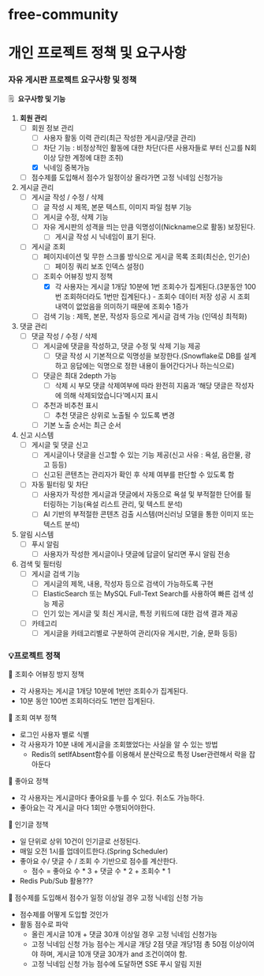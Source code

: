 # free-community

# 개인 프로젝트 정책 및 요구사항

### 자유 게시판 프로젝트 요구사항 및 정책

🗒️  **요구사항 및 기능**

1. **회원 관리**
    - [ ]  회원 정보 관리
        - [ ]  사용자 활동 이력 관리(최근 작성한 게시글/댓글 관리)
        - [ ]  차단 기능 : 비정상적인 활동에 대한 차단(다른 사용자들로 부터 신고를 N회 이상 당한 계정에 대한 조취)
        - [x]  닉네임 중복가능
    - [ ]  점수제를 도입해서 점수가 일정이상 올라가면 고정 닉네임 신청가능
2. 게시글 관리
    - [ ]  게시글 작성 / 수정 / 삭제
        - [ ]  글 작성 시 제목, 본문 텍스트, 이미지 파일 첨부 기능
        - [ ]  게시글 수정, 삭제 기능
        - [ ]  자유 게시판의 성격을 띄는 만큼 익명성이(Nickname으로 활동) 보장된다.
            - [ ]  게시글 작성 시 닉네임이 표기 된다.
    - [ ]  게시글 조회
        - [ ]  페이지네이션 및 무한 스크롤 방식으로 게시글 목록 조회(최신순, 인기순)
            - [ ]  페이징 쿼리 보조 인덱스 설정()
        - [ ]  조회수 어뷰징 방지 정책
            - [x]  각 사용자는 게시글 1개당 10분에 1번 조회수가 집계된다.(3분동안 100번 조회하더라도 1번만 집계된다.) - 조회수 데이터 저장 성공 시 조회 내역이 없었음을 의미하기 때문에 조회수 1증가
        - [ ]  검색 기능 : 제목, 본문, 작성자 등으로 게시글 검색 가능 (인덱싱 최적화)
3. 댓글 관리
    - [ ]  댓글 작성 / 수정 / 삭제
        - [ ]  게시글에 댓글을 작성하고, 댓글 수정 및 삭제 기능 제공
            - [ ]  댓글 작성 시 기본적으로 익명성을 보장한다.(Snowflake로 DB를 설계하고 응답에는 익명으로 정한 내용이 들어간다거나 하는식으로)
        - [ ]  댓글은 최대 2depth 가능
            - [ ]  삭제 시 부모 댓글 삭제여부에 따라 완전히 지움과 ‘해당 댓글은 작성자에 의해 삭제되었습니다’메시지 표시
        - [ ]  추천과 비추천 표시
            - [ ]  추천 댓글은 상위로 노출될 수 있도록 변경
        - [ ]  기본 노출 순서는 최근 순서
4. 신고 시스템
    - [ ]  게시글 및 댓글 신고
        - [ ]  게시글이나 댓글을 신고할 수 있는 기능 제공(신고 사유 : 욕설, 음란물, 광고 등등)
        - [ ]  신고된 콘텐츠는 관리자가 확인 후 삭제 여부를 판단할 수 있도록 함
    - [ ]  자동 필터링 및 차단
        - [ ]  사용자가 작성한 게시글과 댓글에서 자동으로 욕설 및 부적절한 단어를 필터링하는 기능(욕설 리스트 관리, 및 텍스트 분석)
        - [ ]  AI 기반의 부적절한 콘텐츠 검출 시스템(머신러닝 모델을 통한 이미지 또는 텍스트 분석)
5. 알림 시스템
    - [ ]  푸시 알림
        - [ ]  사용자가 작성한 게시글이나 댓글에 답글이 달리면 푸시 알림 전송
6. 검색 및 필터링
    - [ ]  게시글 검색 기능
        - [ ]  게시글의 제목, 내용, 작성자 등으로 검색이 가능하도록 구현
        - [ ]  ElasticSearch 또는 MySQL Full-Text Search를 사용하여 빠른 검색 성능 제공
        - [ ]  인기 있는 게시글 및 최신 게시글, 특정 키워드에 대한 검색 결과 제공
    - [ ]  카테고리
        - [ ]  게시글을 카테고리별로 구분하여 관리(자유 게시판, 기술, 문화 등등)

### 💡프로젝트 정책

🚀 조회수 어뷰징 방지 정책

- 각 사용자는 게시글 1개당 10분에 1번만 조회수가 집계된다.
- 10분 동안 100번 조회하더라도 1번만 집계된다.

🚀 조회 여부 정책

- 로그인 사용자 별로 식별
- 각 사용자가 10분 내에 게시글을 조회했었다는 사실을 알 수 있는 방법
    - Redis의 setIfAbsent함수를 이용해서 분산락으로 특정 User관련해서 락을 잡아둔다

🚀 좋아요 정책

- 각 사용자는 게시글마다 좋아요를 누를 수 있다. 취소도 가능하다.
- 좋아요는 각 게시글 마다 1회만 수행되어야한다.

🚀 인기글 정책

- 일 단위로 상위 10건이 인기글로 선정된다.
- 매일 오전 1시를 업데이트한다.(Spring Scheduler)
- 좋아요 수/ 댓글 수 / 조회 수 기반으로 점수를 계산한다.
    - 점수 = 좋아요 수 * 3 + 댓글 수 * 2 + 조회수 * 1
- Redis Pub/Sub 활용???

🚀 점수제를 도입해서 점수가 일정 이상일 경우 고정 닉네임 신청 가능

- 점수제를 어떻게 도입할 것인가
- 활동 점수로 파악
    - 올린 게시글 10개 + 댓글 30개 이상일 경우 고정 닉네임 신청가능
    - 고정 닉네임 신청 가능 점수는 게시글 개당 2점 댓글 개당1점 총 50점 이상이여야 하며, 게시글 10개 댓글 30개가 and 조건이여야 함.
    - 고정 닉네임 신청 가능 점수에 도달하면 SSE 푸시 알림 지원